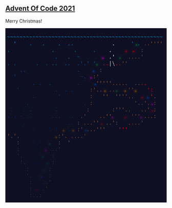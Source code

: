 #

## [Advent Of Code 2021](https://adventofcode.com/2021)

Merry Christmas!

![aoc2021](aoc2021.png)
